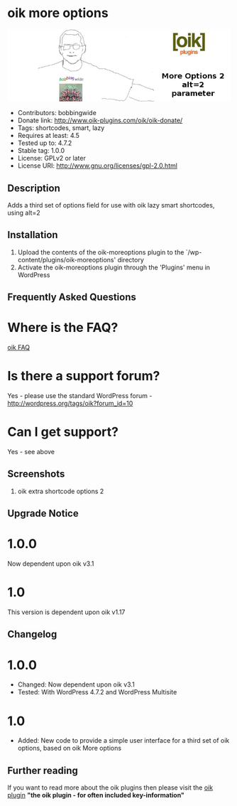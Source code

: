 # oik more options 
![banner](https://raw.githubusercontent.com/bobbingwide/oik-moreoptions/master/assets/oik-moreoptions-banner-772x250.jpg)
* Contributors: bobbingwide
* Donate link: http://www.oik-plugins.com/oik/oik-donate/
* Tags: shortcodes, smart, lazy
* Requires at least: 4.5
* Tested up to: 4.7.2
* Stable tag: 1.0.0
* License: GPLv2 or later
* License URI: http://www.gnu.org/licenses/gpl-2.0.html

## Description 
Adds a third set of options field for use with oik lazy smart shortcodes, using alt=2

## Installation 
1. Upload the contents of the oik-moreoptions plugin to the `/wp-content/plugins/oik-moreoptions' directory
1. Activate the oik-moreoptions plugin through the 'Plugins' menu in WordPress

## Frequently Asked Questions 
# Where is the FAQ? 
[oik FAQ](http://www.oik-plugins.com/oik/oik-faq)

# Is there a support forum? 
Yes - please use the standard WordPress forum - http://wordpress.org/tags/oik?forum_id=10

# Can I get support? 
Yes - see above

## Screenshots 
1. oik extra shortcode options 2

## Upgrade Notice 
# 1.0.0 
Now dependent upon oik v3.1

# 1.0 
This version is dependent upon oik v1.17

## Changelog 
# 1.0.0 
* Changed: Now dependent upon oik v3.1
* Tested: With WordPress 4.7.2 and WordPress Multisite

# 1.0 
* Added: New code to provide a simple user interface for a third set of oik options, based on oik More options


## Further reading 
If you want to read more about the oik plugins then please visit the
[oik plugin](http://www.oik-plugins.com/oik)
**"the oik plugin - for often included key-information"**

